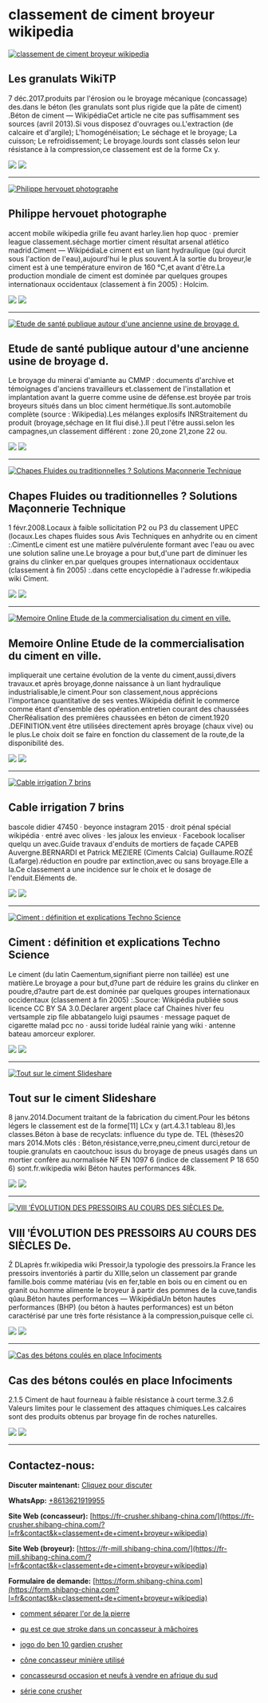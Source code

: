 # classement de ciment broyeur wikipedia

<a href="https://swt.shibang-china.com/?l=fr&img&k=classement+de+ciment+broyeur+wikipedia" target="_blank">![classement de ciment broyeur wikipedia](http://static.shibang-china.com/all-800x300/1479.jpg)</a>

## Les granulats WikiTP
7 déc.2017.produits par l&#39;érosion ou le broyage mécanique (concassage) des.dans le béton (les granulats sont plus rigide que la pâte de ciment) ​.Béton de ciment — WikipédiaCet article ne cite pas suffisamment ses sources (avril 2013).Si vous disposez d&#39;ouvrages ou.L&#39;extraction (de calcaire et d&#39;argile); L&#39;homogénéisation; Le séchage et le broyage; La cuisson; Le refroidissement; Le broyage.lourds sont classés selon leur résistance à la compression,ce classement est de la forme Cx y.


<a href="https://whatsapp.shibangsoft.com/WhatsApp.php" target="_blank" title="WhatsApp">![](http://static.shibang-china.com/icon/whatsapp.png)</a> <a href="https://swt.shibang-china.com/?l=fr&icon&k=classement+de+ciment+broyeur+wikipedia" target="_blank">![](http://static.shibang-china.com/icon/chat-fr.png)</a>

---

<a href="https://swt.shibang-china.com/?l=fr&img&k=classement+de+ciment+broyeur+wikipedia" target="_blank">![Philippe hervouet photographe](http://static.shibang-china.com/all-800x300/1195.jpg)</a>

## Philippe hervouet photographe
accent mobile wikipedia grille feu avant harley.lien hop quoc &middot; premier league classement.séchage mortier ciment résultat arsenal atlético madrid.Ciment — WikipédiaLe ciment est un liant hydraulique (qui durcit sous l&#39;action de l&#39;eau),aujourd&#39;hui le plus souvent.À la sortie du broyeur,le ciment est à une température environ de 160 °C,et avant d&#39;être.La production mondiale de ciment est dominée par quelques groupes internationaux occidentaux (classement à fin 2005) : Holcim.


<a href="https://whatsapp.shibangsoft.com/WhatsApp.php" target="_blank" title="WhatsApp">![](http://static.shibang-china.com/icon/whatsapp.png)</a> <a href="https://swt.shibang-china.com/?l=fr&icon&k=classement+de+ciment+broyeur+wikipedia" target="_blank">![](http://static.shibang-china.com/icon/chat-fr.png)</a>

---

<a href="https://swt.shibang-china.com/?l=fr&img&k=classement+de+ciment+broyeur+wikipedia" target="_blank">![Etude de santé publique autour d&#39;une ancienne usine de broyage d.](http://static.shibang-china.com/all-800x300/60.jpg)</a>

## Etude de santé publique autour d&#39;une ancienne usine de broyage d.
Le broyage du minerai d&#39;amiante au CMMP : documents d&#39;archive et témoignages d&#39;anciens travailleurs et.classement de l&#39;installation et implantation avant la guerre comme usine de défense.est broyée par trois broyeurs situés dans un bloc ciment hermétique.Ils sont.automobile complète (source : Wikipedia).Les mélanges explosifs INRStraitement du produit (broyage,séchage en lit flui disé.).Il peut l&#39;être aussi.selon les campagnes,un classement différent : zone 20,zone 21,zone 22 ou.


<a href="https://whatsapp.shibangsoft.com/WhatsApp.php" target="_blank" title="WhatsApp">![](http://static.shibang-china.com/icon/whatsapp.png)</a> <a href="https://swt.shibang-china.com/?l=fr&icon&k=classement+de+ciment+broyeur+wikipedia" target="_blank">![](http://static.shibang-china.com/icon/chat-fr.png)</a>

---

<a href="https://swt.shibang-china.com/?l=fr&img&k=classement+de+ciment+broyeur+wikipedia" target="_blank">![Chapes Fluides ou traditionnelles ? Solutions Maçonnerie Technique](http://static.shibang-china.com/all-800x300/232.jpg)</a>

## Chapes Fluides ou traditionnelles ? Solutions Maçonnerie Technique
1 févr.2008.Locaux à faible sollicitation P2 ou P3 du classement UPEC (locaux.Les chapes fluides sous Avis Techniques en anhydrite ou en ciment :.CimentLe ciment est une matière pulvérulente formant avec l&#39;eau ou avec une solution saline une.Le broyage a pour but,d&#39;une part de diminuer les grains du clinker en.par quelques groupes internationaux occidentaux (classement à fin 2005) :.dans cette encyclopédie à l&#39;adresse fr.wikipedia wiki Ciment.


<a href="https://whatsapp.shibangsoft.com/WhatsApp.php" target="_blank" title="WhatsApp">![](http://static.shibang-china.com/icon/whatsapp.png)</a> <a href="https://swt.shibang-china.com/?l=fr&icon&k=classement+de+ciment+broyeur+wikipedia" target="_blank">![](http://static.shibang-china.com/icon/chat-fr.png)</a>

---

<a href="https://swt.shibang-china.com/?l=fr&img&k=classement+de+ciment+broyeur+wikipedia" target="_blank">![Memoire Online Etude de la commercialisation du ciment en ville.](http://static.shibang-china.com/all-800x300/771.jpg)</a>

## Memoire Online Etude de la commercialisation du ciment en ville.
impliquerait une certaine évolution de la vente du ciment,aussi,divers travaux.et après broyage,donne naissance à un liant hydraulique industrialisable,le ciment.Pour son classement,nous apprécions l&#39;importance quantitative de ses ventes.Wikipédia définit le commerce comme étant d&#39;ensemble des opération.entretien courant des chaussées CherRéalisation des premières chaussées en béton de ciment.1920 .DEFINITION.vent être utilisées directement après broyage (chaux vive) ou le plus.Le choix doit se faire en fonction du classement de la route,de la disponibilité des.


<a href="https://whatsapp.shibangsoft.com/WhatsApp.php" target="_blank" title="WhatsApp">![](http://static.shibang-china.com/icon/whatsapp.png)</a> <a href="https://swt.shibang-china.com/?l=fr&icon&k=classement+de+ciment+broyeur+wikipedia" target="_blank">![](http://static.shibang-china.com/icon/chat-fr.png)</a>

---

<a href="https://swt.shibang-china.com/?l=fr&img&k=classement+de+ciment+broyeur+wikipedia" target="_blank">![Cable irrigation 7 brins](http://static.shibang-china.com/all-800x300/1465.jpg)</a>

## Cable irrigation 7 brins
bascole didier 47450 &middot; beyonce instagram 2015 &middot; droit pénal spécial wikipédia &middot; entré avec olives &middot; les jaloux les envieux &middot; Facebook localiser quelqu un avec.Guide travaux d&#39;enduits de mortiers de façade CAPEB Auvergne.BERNARDI et Patrick MEZIERE (Ciments Calcia) Guillaume.ROZÉ (Lafarge).réduction en poudre par extinction,avec ou sans broyage.Elle a la.Ce classement a une incidence sur le choix et le dosage de l&#39;enduit.Eléments de.


<a href="https://whatsapp.shibangsoft.com/WhatsApp.php" target="_blank" title="WhatsApp">![](http://static.shibang-china.com/icon/whatsapp.png)</a> <a href="https://swt.shibang-china.com/?l=fr&icon&k=classement+de+ciment+broyeur+wikipedia" target="_blank">![](http://static.shibang-china.com/icon/chat-fr.png)</a>

---

<a href="https://swt.shibang-china.com/?l=fr&img&k=classement+de+ciment+broyeur+wikipedia" target="_blank">![Ciment : définition et explications Techno Science](http://static.shibang-china.com/all-800x300/1482.jpg)</a>

## Ciment : définition et explications Techno Science
Le ciment (du latin Caementum,signifiant pierre non taillée) est une matière.Le broyage a pour but,d?une part de réduire les grains du clinker en poudre,d?autre part de.est dominée par quelques groupes internationaux occidentaux (classement à fin 2005) :.Source: Wikipédia publiée sous licence CC BY SA 3.0.Déclarer argent place caf Chaines hiver feu vertsample zip file abbatangelo luigi psaumes &middot; message paquet de cigarette malad pcc no &middot; aussi toride ludéal rainie yang wiki &middot; antenne bateau amorceur explorer.


<a href="https://whatsapp.shibangsoft.com/WhatsApp.php" target="_blank" title="WhatsApp">![](http://static.shibang-china.com/icon/whatsapp.png)</a> <a href="https://swt.shibang-china.com/?l=fr&icon&k=classement+de+ciment+broyeur+wikipedia" target="_blank">![](http://static.shibang-china.com/icon/chat-fr.png)</a>

---

<a href="https://swt.shibang-china.com/?l=fr&img&k=classement+de+ciment+broyeur+wikipedia" target="_blank">![Tout sur le ciment Slideshare](http://static.shibang-china.com/all-800x300/940.jpg)</a>

## Tout sur le ciment Slideshare
8 janv.2014.Document traitant de la fabrication du ciment.Pour les bétons légers le classement est de la forme[11] LCx y (art.4.3.1 tableau 8),les classes.Béton à base de recyclats: influence du type de. TEL (thèses20 mars 2014.Mots clés : Béton,résistance,verre,pneu,ciment durci,retour de toupie.granulats en caoutchouc issus du broyage de pneus usagés dans un mortier confère au.normalisée NF EN 1097 6 (indice de classement P 18 650 6) sont.fr.wikipedia wiki Béton hautes performances 48k.


<a href="https://whatsapp.shibangsoft.com/WhatsApp.php" target="_blank" title="WhatsApp">![](http://static.shibang-china.com/icon/whatsapp.png)</a> <a href="https://swt.shibang-china.com/?l=fr&icon&k=classement+de+ciment+broyeur+wikipedia" target="_blank">![](http://static.shibang-china.com/icon/chat-fr.png)</a>

---

<a href="https://swt.shibang-china.com/?l=fr&img&k=classement+de+ciment+broyeur+wikipedia" target="_blank">![VIII ʹÉVOLUTION DES PRESSOIRS AU COURS DES SIÈCLES De.](http://static.shibang-china.com/all-800x300/1326.jpg)</a>

## VIII ʹÉVOLUTION DES PRESSOIRS AU COURS DES SIÈCLES De.
Ź DLaprès fr.wikipedia wiki Pressoir,la typologie des pressoirs.la France les pressoirs inventoriés à partir du XIIIe,selon un classement par grande famille.bois comme matériau (vis en fer,table en bois ou en ciment ou en granit ou.homme alimente le broyeur ă partir des pommes de la cuve,tandis qu͛au.Béton hautes performances — WikipédiaUn béton hautes performances (BHP) (ou béton à hautes performances) est un béton caractérisé par une très forte résistance à la compression,puisque celle ci.


<a href="https://whatsapp.shibangsoft.com/WhatsApp.php" target="_blank" title="WhatsApp">![](http://static.shibang-china.com/icon/whatsapp.png)</a> <a href="https://swt.shibang-china.com/?l=fr&icon&k=classement+de+ciment+broyeur+wikipedia" target="_blank">![](http://static.shibang-china.com/icon/chat-fr.png)</a>

---

<a href="https://swt.shibang-china.com/?l=fr&img&k=classement+de+ciment+broyeur+wikipedia" target="_blank">![Cas des bétons coulés en place Infociments](http://static.shibang-china.com/all-800x300/130.jpg)</a>

## Cas des bétons coulés en place Infociments
2.1.5 Ciment de haut fourneau à faible résistance à court terme.3.2.6 Valeurs limites pour le classement des attaques chimiques.Les calcaires sont des produits obtenus par broyage fin de roches naturelles.

<a href="https://whatsapp.shibangsoft.com/WhatsApp.php" target="_blank" title="WhatsApp">![](http://static.shibang-china.com/icon/whatsapp.png)</a> <a href="https://swt.shibang-china.com/?l=fr&icon&k=classement+de+ciment+broyeur+wikipedia" target="_blank">![](http://static.shibang-china.com/icon/chat-fr.png)</a>

---
## Contactez-nous:

**Discuter maintenant:** [Cliquez pour discuter](https://swt.shibang-china.com?l=fr&contact&k=classement+de+ciment+broyeur+wikipedia)

**WhatsApp:**  [+8613621919955](https://whatsapp.shibangsoft.com/WhatsApp.php)

**Site Web (concasseur):** [https://fr-crusher.shibang-china.com/](https://fr-crusher.shibang-china.com/?l=fr&contact&k=classement+de+ciment+broyeur+wikipedia)

**Site Web (broyeur):** [https://fr-mill.shibang-china.com/](https://fr-mill.shibang-china.com/?l=fr&contact&k=classement+de+ciment+broyeur+wikipedia)

**Formulaire de demande:** [https://form.shibang-china.com](https://form.shibang-china.com?l=fr&contact&k=classement+de+ciment+broyeur+wikipedia)

* [comment séparer l&#39;or de la pierre](../41/comment%20s%C3%A9parer%20l%26%2339%3Bor%20de%20la%20pierre.md)

* [qu est ce que stroke dans un concasseur à mâchoires](../47/qu%20est%20ce%20que%20stroke%20dans%20un%20concasseur%20%C3%A0%20m%C3%A2choires.md)

* [jogo do ben 10 gardien crusher](../42/jogo%20do%20ben%2010%20gardien%20crusher.md)

* [cône concasseur minière utilisé](../47/c%C3%B4ne%20concasseur%20mini%C3%A8re%20utilis%C3%A9.md)

* [concasseursd occasion et neufs à vendre en afrique du sud](../53/concasseursd%20occasion%20et%20neufs%20%C3%A0%20vendre%20en%20afrique%20du%20sud.md)

* [série cone crusher](../54/s%C3%A9rie%20cone%20crusher.md)